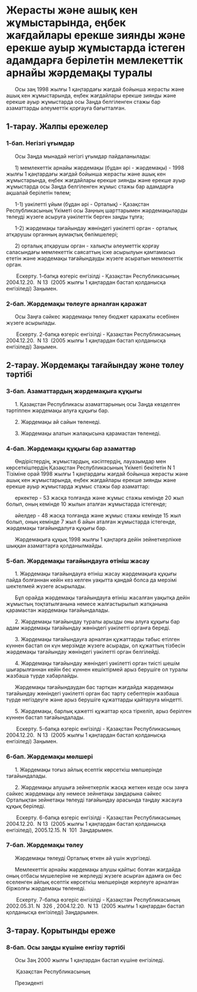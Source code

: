 # Жерасты және ашық кен жұмыстарында, еңбек жағдайлары ерекше зиянды және ерекше ауыр жұмыстарда істеген адамдарға берілетін мемлекеттік арнайы жәрдемақы туралы

      Осы заң 1998 жылғы 1 қаңтардағы жағдай бойынша жерасты және ашық кен жұмыстарында, еңбек жағдайлары ерекше зиянды және ерекше ауыр жұмыстарда осы Заңда белгіленген стажы бар азаматтарды әлеуметтік қорғауға бағытталған.

## 1-тарау. Жалпы ережелер

### 1-бап. Негізгі ұғымдар

      Осы Заңда мынадай негізгі ұғымдар пайдаланылады:

      1) мемлекеттік арнайы жәрдемақы (бұдан әрі - жәрдемақы) - 1998 жылғы 1 қаңтардағы жағдай бойынша жерасты және ашық кен жұмыстарында, еңбек жағдайлары ерекше зиянды және ерекше ауыр жұмыстарда осы Заңда белгіленген жұмыс стажы бар адамдарға ақшалай берілетін төлем;

      1-1) уәкiлеттi ұйым (бұдан әрi - Орталық) - Қазақстан Республикасының Үкiметi осы Заңның шарттарымен жәрдемақыларды төлеудi жүзеге асыруға уәкiлеттiк берген заңды тұлға;

      1-2) жәрдемақы тағайындау жөнiндегi уәкiлеттi орган - орталық атқарушы органның аумақтық бөлiмшелерi;

      2) орталық атқарушы орган - халықты әлеуметтік қорғау саласындағы мемлекеттік саясаттың іске асырылуын қамтамасыз ететін және жәрдемақы тағайындауды жүзеге асыратын мемлекеттік орган.

       Ескерту. 1-бапқа өзгеріс енгізілді - Қазақстан Республикасының 2004.12.20.   N 13   (2005 жылғы 1 қаңтардан бастап қолданысқа енгiзiледi) Заңымен.

### 2-бап. Жәрдемақы төлеуге арналған қаражат

      Осы Заңға сәйкес жәрдемақы төлеу бюджет қаражаты есебінен жүзеге асырылады.

       Ескерту. 2-бапқа өзгеріс енгізілді - Қазақстан Республикасының 2004.12.20.   N 13   (2005 жылғы 1 қаңтардан бастап қолданысқа енгiзiледi) Заңымен.

## 2-тарау. Жәрдемақы тағайындау және төлеу тәртібі

### 3-бап. Азаматтардың жәрдемақыға құқығы

      1. Қазақстан Республикасы азаматтарының осы Заңда көзделген тәртіппен жәрдемақы алуға құқығы бар.

      2. Жәрдемақы ай сайын төленеді.

      3. Жәрдемақы алатын жалақысына қарамастан төленеді.

### 4-бап. Жәрдемақы құқығы бар азаматтар

      Өндірістердің, жұмыстардың, кәсіптердің, лауазымдар мен көрсеткіштердің Қазақстан Республикасының Үкіметі бекітетін N 1 Тізіміне орай 1998 жылғы 1 қаңтардағы жағдай бойынша жерасты және ашық кен жұмыстарында, еңбек жағдайлары ерекше зиянды және ерекше ауыр жұмыстарда жұмыс стажы бар азаматтар:

      еркектер - 53 жасқа толғанда және жұмыс стажы кемінде 20 жыл болып, оның кемінде 10 жылын аталған жұмыстарда істегенде;

      әйелдер - 48 жасқа толғанда және жұмыс стажы кемінде 15 жыл болып, оның кемінде 7 жыл 6 айын аталған жұмыстарда істегенде, жәрдемақы тағайындалуға құқығы бар.

      Жәрдемақыға құқық 1998 жылғы 1 қаңтарға дейін зейнеткерлікке шыққан азаматтарға қолданылмайды.

### 5-бап. Жәрдемақы тағайындауға өтініш жасау

      1. Жәрдемақы тағайындауға өтініш жасау жәрдемақыға құқығы пайда болғаннан кейін кез келген уақытта қандай болса да мерзімі шектелмей жүзеге асырылады.

      Бұл орайда жәрдемақы тағайындауға өтініш жасалған уақытқа дейін жұмыстың тоқтатылғанына немесе жалғастырылып жатқанына қарамастан жәрдемақы тағайындалады.

      2. Жәрдемақы тағайындау туралы арызды оны алуға құқығы бар адам жәрдемақы тағайындау жөнiндегi уәкiлеттi органға береді.

      3. Жәрдемақы тағайындауға арналған құжаттарды табыс етілген күннен бастап он күн мерзімде жүзеге асырады, ол құжаттың тізбесін жәрдемақы тағайындау жөнiндегi уәкiлеттi орган белгілейді.

      4. Жәрдемақы тағайындау жөнiндегi уәкiлеттi орган тиiстi шешiм шығарылғаннан кейiн бес күннен кешiктiрмей арыз берушiге ол туралы жазбаша түрде хабарлайды.

      Жәрдемақы тағайындаудан бас тартқан жағдайда жәрдемақы тағайындау жөнiндегi уәкiлеттi орган бас тарту себептерiн жазбаша түрде негiздеуге және арыз берушiге құжаттарды қайтаруға мiндеттi.

      5. Жәрдемақы, барлық қажетті құжаттар қоса тіркеліп, арыз берілген күннен бастап тағайындалады.

       Ескерту. 5-бапқа өзгеріс енгізілді - Қазақстан Республикасының 2004.12.20.   N 13   (2005 жылғы 1 қаңтардан бастап қолданысқа енгiзiледi) Заңымен.

### 6-бап. Жәрдемақы мөлшері

      1. Жәрдемақы тоғыз айлық есептік көрсеткіш мөлшерінде тағайындалады.

      2. Жәрдемақы алушыға зейнеткерлік жасқа жеткен кезде осы заңға сәйкес жәрдемақы алу немесе зейнетақы заңдарына сәйкес Орталықтан зейнетақы төлеуді тағайындау арасында таңдау жасауға құқық беріледі.

       Ескерту. 6-бапқа өзгеріс енгізілді - Қазақстан Республикасының 2004.12.20.   N 13   (2005 жылғы 1 қаңтардан бастап қолданысқа енгiзiледi), 2005.12.15. N   101   Заңдарымен.

### 7-бап. Жәрдемақы төлеу

      Жәрдемақы төлеуді Орталық өткен ай үшін жүргізеді.

      Мемлекеттік арнайы жәрдемақы алушы қайтыс болған жағдайда оның отбасы мүшелеріне не жерлеуді жүзеге асырған адамға он бес еселенген айлық есептік көрсеткіш мөлшерінде жерлеуге арналған біржолғы жәрдемақы төленеді.

       Ескерту. 7-бапқа өзгеріс енгізілді - Қазақстан Республикасының 2002.05.31. N   326  , 2004.12.20.   N 13   (2005 жылғы 1 қаңтардан бастап қолданысқа енгiзiледi) Заңдарымен.

## 3-тарау. Қорытынды ереже

### 8-бап. Осы заңды күшіне енгізу тәртібі

      Осы Заң 2000 жылғы 1 қаңтардан бастап күшіне енгізіледі.

       Қазақстан Республикасының

      Президенті

